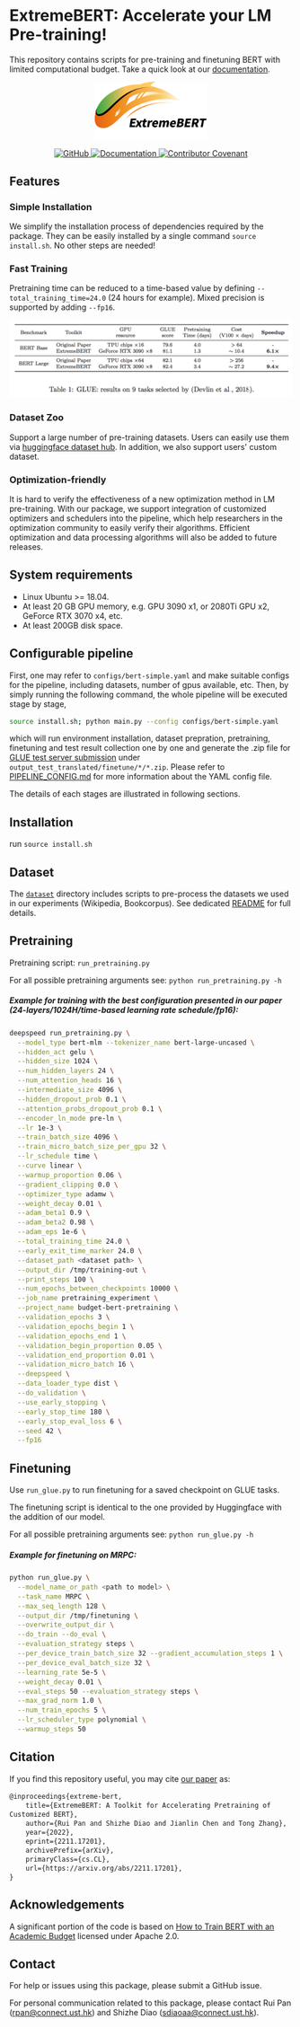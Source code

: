 # ExtremeBERT: Accelerate your LM Pre-training!

This repository contains scripts for pre-training and finetuning BERT with limited computational budget. Take a quick look at our [documentation](https://extreme-bert.github.io/extreme-bert-page).

<p align="center">
<img src="assets/logo.png" alt="Fast BERT Pre-training" width="200"/>
</p>

<p align="center">
    <a href="https://github.com/extreme-bert/extreme-bert/blob/main/LICENSE">
        <img alt="GitHub" src="https://img.shields.io/badge/license-Apache--2.0-brightgreen">
    </a>
    <a href="https://extreme-bert.github.io/extreme-bert-page">
        <img alt="Documentation" src="https://img.shields.io/badge/website-online-orange">
    </a>
    <a href="https://github.com/extreme-bert/extreme-bert/blob/main/CODE_OF_CONDUCT.md">
        <img alt="Contributor Covenant" src="https://img.shields.io/badge/Contributor%20Covenant-v2.1%20adopted-green.svg">
    </a>
</p>

## Features 
### Simple Installation
We simplify the installation process of dependencies required by the package. They can be easily installed by a single command `source install.sh`. 
No other steps are needed! 

### Fast Training
Pretraining time can be reduced to a time-based value by defining `--total_training_time=24.0` (24 hours for example).
Mixed precision is supported by adding `--fp16`. 

![glue-performance](assets/glue-performance.png)

### Dataset Zoo 
Support a large number of pre-training datasets. Users can easily use them via
[huggingface dataset hub](https://huggingface.co/datasets).
In addition, we also support users' custom dataset.


### Optimization-friendly
It is hard to verify the effectiveness of a new optimization method in LM pre-training. With our package, we support integration of customized optimizers and schedulers into the pipeline, which help researchers in the optimization community to easily verify their algorithms. 
Efficient optimization and data processing algorithms will also be added to future releases.

## System requirements
* Linux Ubuntu >= 18.04.
* At least 20 GB GPU memory, e.g. GPU 3090 x1, or 2080Ti GPU x2, GeForce RTX 3070 x4, etc.
* At least 200GB disk space.

## Configurable pipeline
  First, one may refer to `configs/bert-simple.yaml` and make suitable configs for the pipeline, including datasets, number of gpus available, etc. Then, by simply running the following command, the whole pipeline will be executed stage by stage,
  ```bash
  source install.sh; python main.py --config configs/bert-simple.yaml
  ```
  which will run environment installation, dataset prepration, pretraining, finetuning and test result collection one by one and generate the .zip file for [GLUE test server submission](https://gluebenchmark.com/submit) under `output_test_translated/finetune/*/*.zip`.
   Please refer to [PIPELINE_CONFIG.md](docs/PIPELINE_CONFIG.md) for more information about the YAML config file.

   The details of each stages are illustrated in following sections.

## Installation
run `source install.sh`

## Dataset
The [`dataset`](dataset/) directory includes scripts to pre-process the datasets we used in our experiments (Wikipedia, Bookcorpus). See dedicated [README](dataset/README.md) for full details.

## Pretraining

Pretraining script: `run_pretraining.py`

For all possible pretraining arguments see: `python run_pretraining.py -h`

##### Example for training with the best configuration presented in our paper (24-layers/1024H/time-based learning rate schedule/fp16):

```bash
deepspeed run_pretraining.py \
  --model_type bert-mlm --tokenizer_name bert-large-uncased \
  --hidden_act gelu \
  --hidden_size 1024 \
  --num_hidden_layers 24 \
  --num_attention_heads 16 \
  --intermediate_size 4096 \
  --hidden_dropout_prob 0.1 \
  --attention_probs_dropout_prob 0.1 \
  --encoder_ln_mode pre-ln \
  --lr 1e-3 \
  --train_batch_size 4096 \
  --train_micro_batch_size_per_gpu 32 \
  --lr_schedule time \
  --curve linear \
  --warmup_proportion 0.06 \
  --gradient_clipping 0.0 \
  --optimizer_type adamw \
  --weight_decay 0.01 \
  --adam_beta1 0.9 \
  --adam_beta2 0.98 \
  --adam_eps 1e-6 \
  --total_training_time 24.0 \
  --early_exit_time_marker 24.0 \
  --dataset_path <dataset path> \
  --output_dir /tmp/training-out \
  --print_steps 100 \
  --num_epochs_between_checkpoints 10000 \
  --job_name pretraining_experiment \
  --project_name budget-bert-pretraining \
  --validation_epochs 3 \
  --validation_epochs_begin 1 \
  --validation_epochs_end 1 \
  --validation_begin_proportion 0.05 \
  --validation_end_proportion 0.01 \
  --validation_micro_batch 16 \
  --deepspeed \
  --data_loader_type dist \
  --do_validation \
  --use_early_stopping \
  --early_stop_time 180 \
  --early_stop_eval_loss 6 \
  --seed 42 \
  --fp16
```

## Finetuning

Use `run_glue.py` to run finetuning for a saved checkpoint on GLUE tasks. 

The finetuning script is identical to the one provided by Huggingface with the addition of our model.

For all possible pretraining arguments see: `python run_glue.py -h`

##### Example for finetuning on MRPC:

```bash
python run_glue.py \
  --model_name_or_path <path to model> \
  --task_name MRPC \
  --max_seq_length 128 \
  --output_dir /tmp/finetuning \
  --overwrite_output_dir \
  --do_train --do_eval \
  --evaluation_strategy steps \
  --per_device_train_batch_size 32 --gradient_accumulation_steps 1 \
  --per_device_eval_batch_size 32 \
  --learning_rate 5e-5 \
  --weight_decay 0.01 \
  --eval_steps 50 --evaluation_strategy steps \
  --max_grad_norm 1.0 \
  --num_train_epochs 5 \
  --lr_scheduler_type polynomial \
  --warmup_steps 50
```

## Citation
If you find this repository useful, you may cite [our paper](https://arxiv.org/abs/2211.17201) as:  
```
@inproceedings{extreme-bert,
    title={ExtremeBERT: A Toolkit for Accelerating Pretraining of Customized BERT}, 
    author={Rui Pan and Shizhe Diao and Jianlin Chen and Tong Zhang},
    year={2022},
    eprint={2211.17201},
    archivePrefix={arXiv},
    primaryClass={cs.CL},
    url={https://arxiv.org/abs/2211.17201},
}
```

## Acknowledgements
A significant portion of the code is based on [How to Train BERT with an Academic Budget](https://aclanthology.org/2021.emnlp-main.831.pdf) licensed under Apache 2.0. 

## Contact
For help or issues using this package, please submit a GitHub issue.

For personal communication related to this package, please contact Rui Pan (rpan@connect.ust.hk) and Shizhe Diao (sdiaoaa@connect.ust.hk).
